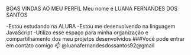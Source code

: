 
BOAS VINDAS AO MEU PERFIL 
Meu nome é LUANA FERNANDES DOS SANTOS 

-Estou estudando na ALURA
-Estou me desenvolvendo na linguagem JavaScript
-Utilizo esse espaço para minha organização e compartilhamento dos meu projetos desenvolvidos
###Você pode entrar em contato comigo 📫
@luanafernandesdossantos92@gmail
